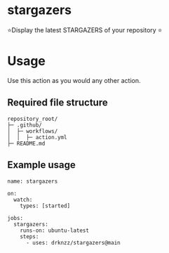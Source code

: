 # stargazers
⭐Display the latest STARGAZERS of your repository ⭐

<!-- stargazers -->
<!-- stargazers -->

# Usage

Use this action as you would any other action.

## Required file structure
```
repository_root/
├─ .github/
│  ├─ workflows/
│  │  ├─ action.yml
├─ README.md
```

## Example usage
```
name: stargazers

on:
  watch:
    types: [started]

jobs:
  stargazers:
    runs-on: ubuntu-latest
    steps:
      - uses: drknzz/stargazers@main
```
